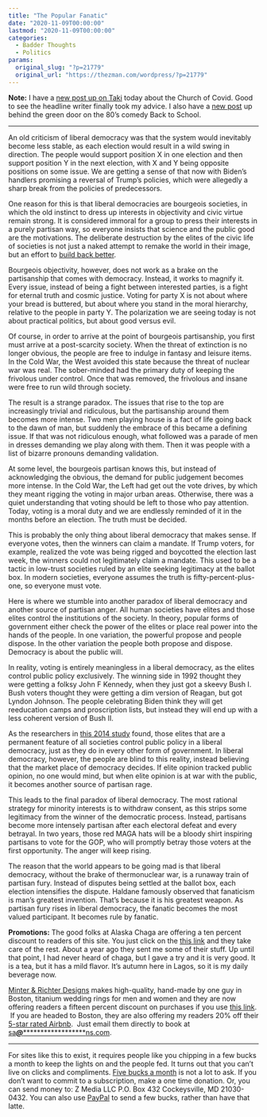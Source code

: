 ```yaml
---
title: "The Popular Fanatic"
date: "2020-11-09T00:00:00"
lastmod: "2020-11-09T00:00:00"
categories:
  - Badder Thoughts
  - Politics
params:
  original_slug: "?p=21779"
  original_url: "https://thezman.com/wordpress/?p=21779"
---
```


**Note:** I have a
<a href="https://www.takimag.com/article/the-church-of-covid/"
rel="noopener noreferrer" target="_blank">new post up on Taki</a> today
about the Church of Covid. Good to see the headline writer finally took
my advice. I also have a
<a href="https://www.subscribestar.com/posts/216293"
rel="noopener noreferrer" target="_blank">new post</a> up behind the
green door on the 80’s comedy Back to School.

------------------------------------------------------------------------

An old criticism of liberal democracy was that the system would
inevitably become less stable, as each election would result in a wild
swing in direction. The people would support position X in one election
and then support position Y in the next election, with X and Y being
opposite positions on some issue. We are getting a sense of that now
with Biden’s handlers promising a reversal of Trump’s policies, which
were allegedly a sharp break from the policies of predecessors.

One reason for this is that liberal democracies are bourgeois societies,
in which the old instinct to dress up interests in objectivity and civic
virtue remain strong. It is considered immoral for a group to press
their interests in a purely partisan way, so everyone insists that
science and the public good are the motivations. The deliberate
destruction by the elites of the civic life of societies is not just a
naked attempt to remake the world in their image, but an effort to
<a href="https://www.takimag.com/article/the-myth-of-build-back-better/"
rel="noopener noreferrer" target="_blank">build back better</a>.

Bourgeois objectivity, however, does not work as a brake on the
partisanship that comes with democracy. Instead, it works to magnify it.
Every issue, instead of being a fight between interested parties, is a
fight for eternal truth and cosmic justice. Voting for party X is not
about where your bread is buttered, but about where you stand in the
moral hierarchy, relative to the people in party Y. The polarization we
are seeing today is not about practical politics, but about good versus
evil.

Of course, in order to arrive at the point of bourgeois partisanship,
you first must arrive at a post-scarcity society. When the threat of
extinction is no longer obvious, the people are free to indulge in
fantasy and leisure items. In the Cold War, the West avoided this state
because the threat of nuclear war was real. The sober-minded had the
primary duty of keeping the frivolous under control. Once that was
removed, the frivolous and insane were free to run wild through society.

The result is a strange paradox. The issues that rise to the top are
increasingly trivial and ridiculous, but the partisanship around them
becomes more intense. Two men playing house is a fact of life going back
to the dawn of man, but suddenly the embrace of this became a defining
issue. If that was not ridiculous enough, what followed was a parade of
men in dresses demanding we play along with them. Then it was people
with a list of bizarre pronouns demanding validation.

At some level, the bourgeois partisan knows this, but instead of
acknowledging the obvious, the demand for public judgement becomes more
intense. In the Cold War, the Left had get out the vote drives, by which
they meant rigging the voting in major urban areas. Otherwise, there was
a quiet understanding that voting should be left to those who pay
attention. Today, voting is a moral duty and we are endlessly reminded
of it in the months before an election. The truth must be decided.

This is probably the only thing about liberal democracy that makes
sense. If everyone votes, then the winners can claim a mandate. If Trump
voters, for example, realized the vote was being rigged and boycotted
the election last week, the winners could not legitimately claim a
mandate. This used to be a tactic in low-trust societies ruled by an
elite seeking legitimacy at the ballot box. In modern societies,
everyone assumes the truth is fifty-percent-plus-one, so everyone must
vote.

Here is where we stumble into another paradox of liberal democracy and
another source of partisan anger. All human societies have elites and
those elites control the institutions of the society. In theory, popular
forms of government either check the power of the elites or place real
power into the hands of the people. In one variation, the powerful
propose and people dispose. In the other variation the people both
propose and dispose. Democracy is about the public will.

In reality, voting is entirely meaningless in a liberal democracy, as
the elites control public policy exclusively. The winning side in 1992
thought they were getting a folksy John F Kennedy, when they just got a
skeevy Bush I. Bush voters thought they were getting a dim version of
Reagan, but got Lyndon Johnson. The people celebrating Biden think they
will get reeducation camps and proscription lists, but instead they will
end up with a less coherent version of Bush II.

As the researchers in <a
href="https://www.cambridge.org/core/journals/perspectives-on-politics/article/testing-theories-of-american-politics-elites-interest-groups-and-average-citizens/62327F513959D0A304D4893B382B992B/core-reader"
rel="noopener noreferrer" target="_blank">this 2014 study</a> found,
those elites that are a permanent feature of all societies control
public policy in a liberal democracy, just as they do in every other
form of government. In liberal democracy, however, the people are blind
to this reality, instead believing that the market place of democracy
decides. If elite opinion tracked public opinion, no one would mind, but
when elite opinion is at war with the public, it becomes another source
of partisan rage.

This leads to the final paradox of liberal democracy. The most rational
strategy for minority interests is to withdraw consent, as this strips
some legitimacy from the winner of the democratic process. Instead,
partisans become more intensely partisan after each electoral defeat and
every betrayal. In two years, those red MAGA hats will be a bloody shirt
inspiring partisans to vote for the GOP, who will promptly betray those
voters at the first opportunity. The anger will keep rising.

The reason that the world appears to be going mad is that liberal
democracy, without the brake of thermonuclear war, is a runaway train of
partisan fury. Instead of disputes being settled at the ballot box, each
election intensifies the dispute. Haldane famously observed that
fanaticism is man’s greatest invention. That’s because it is his
greatest weapon. As partisan fury rises in liberal democracy, the
fanatic becomes the most valued participant. It becomes rule by fanatic.

**Promotions:** The good folks at Alaska Chaga are offering a ten
percent discount to readers of this site. You just click on the
<a href="https://alaskachaga.us/discount/ZMAN" rel="noopener noreferrer"
target="_blank">this link</a> and they take care of the rest. About a
year ago they sent me some of their stuff. Up until that point, I had
never heard of chaga, but I gave a try and it is very good. It is a tea,
but it has a mild flavor. It’s autumn here in Lagos, so it is my daily
beverage now.

<a href="https://www.minterandrichterdesigns.com/"
rel="noreferrer nofollow noopener" target="_blank">Minter &amp; Richter
Designs</a> makes high-quality, hand-made by one guy in Boston, titanium
wedding rings for men and women and they are now offering readers a
fifteen percent discount on purchases if you use
<a href="https://www.minterandrichterdesigns.com/discount/ZMAN"
rel="noreferrer nofollow noopener" target="_blank">this link</a>. 
 <span class="highlight"><span class="colour"><span class="font"><span class="size">If
you are headed to Boston, they are also offering my readers 20% off
their <a
href="https://www.airbnb.com/users/7988017/listings?user_id=7988017&amp;s=3"
rel="noopener noreferrer" target="_blank">5-star rated Airbnb</a>.  Just
email them directly to book at
<a href="mailto:sa***@*********************ns.com"
data-original-string="zU14p4Wk1iTDnIvNjnXAlA==cb7xavJ4IFmzwtdlYqDCYxrEPlvZlH7StpfdZPetJ5tuJsnO5Q4CNBVgFEegfqD99TU"><span
class="apbct-email-encoder"
data-original-string="lVShaU+h2VbnfbkDV8u7iA==cb7rZSHBMAN0skBA7Lbt1zZk736NvArNYQj66DnfX5vCdeZmROzqAKa1awWsA2Ww2+h"
title="This contact has been encoded by Anti-Spam by CleanTalk. Click to decode. To finish the decoding make sure that JavaScript is enabled in your browser.">sa<span
class="apbct-blur">***</span>@<span
class="apbct-blur">*********************</span>ns.com</span></a>.</span></span></span></span>

------------------------------------------------------------------------

For sites like this to exist, it requires people like you chipping in a
few bucks a month to keep the lights on and the people fed. It turns out
that you can’t live on clicks and compliments.
<a href="https://www.subscribestar.com/the-z-blog"
rel="noopener noreferrer" target="_blank">Five bucks a month</a> is not
a lot to ask. If you don’t want to commit to a subscription, make a one
time donation. Or, you can send money to: Z Media LLC P.O. Box 432
Cockeysville, MD 21030-0432. You can also use <a
href="https://www.paypal.com/cgi-bin/webscr?cmd=_s-xclick&amp;hosted_button_id=UDAS2Q8JYA6CN&amp;source=url"
rel="noopener noreferrer" target="_blank">PayPal</a> to send a few
bucks, rather than have that latte.
